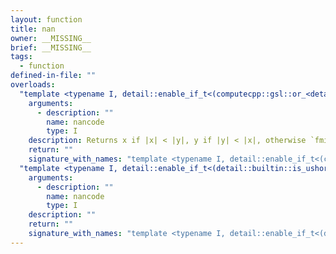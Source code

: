 ```yaml
---
layout: function
title: nan
owner: __MISSING__
brief: __MISSING__
tags:
  - function
defined-in-file: ""
overloads:
  "template <typename I, detail::enable_if_t<(computecpp::gsl::or_<detail::builtin::is_ugenint<I>::value, detail::builtin::is_ugenlonginteger<I>::value>::value), int> >\nauto nan(I) -> detail::matching_float_t<I>":
    arguments:
      - description: ""
        name: nancode
        type: I
    description: Returns x if |x| < |y|, y if |y| < |x|, otherwise `fmin(x, y)`.
    return: ""
    signature_with_names: "template <typename I, detail::enable_if_t<(computecpp::gsl::or_<detail::builtin::is_ugenint<I>::value, detail::builtin::is_ugenlonginteger<I>::value>::value), int> >\nauto nan(I nancode) -> detail::matching_float_t<I>"
  "template <typename I, detail::enable_if_t<(detail::builtin::is_ushortn<I>::value), int> >\ndetail::matching_float_t<I> nan(I)":
    arguments:
      - description: ""
        name: nancode
        type: I
    description: ""
    return: ""
    signature_with_names: "template <typename I, detail::enable_if_t<(detail::builtin::is_ushortn<I>::value), int> >\ndetail::matching_float_t<I> nan(I nancode)"
---
```

